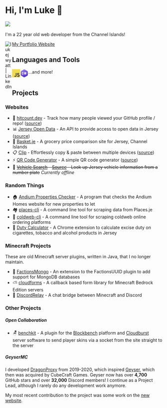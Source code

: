 # Hi, I'm Luke 👋 
![](https://komarev.com/ghpvc/?username=lukeeey&color=blueviolet)  

I'm a 22 year old web developer from the Channel Islands!

[<img align="left" alt="lukejwyatt | LinkedIn" width="22px" src="https://cdn.jsdelivr.net/npm/simple-icons@v3/icons/linkedin.svg" />][linkedin]   [My Portfolio Website](https://glitch.je)  

## Languages and Tools

<img align="left" alt="" width="26px" src="https://glitch.je/imagesold/logos/java.png" />
<img align="left" alt="" width="30px" src="https://glitch.je/imagesold/logos/html5.png" />
<img align="left" alt="" width="20px" src="https://glitch.je/imagesold/logos/css3.png" />
<img align="left" alt="" width="26px" src="https://raw.githubusercontent.com/github/explore/80688e429a7d4ef2fca1e82350fe8e3517d3494d/topics/javascript/javascript.png" />
<img align="left" alt="" width="26px" src="https://raw.githubusercontent.com/github/explore/80688e429a7d4ef2fca1e82350fe8e3517d3494d/topics/csharp/csharp.png" />
<img align="left" alt="" width="20px" src="https://glitch.je/imagesold/logos/typescript.png" />
<img align="left" alt="" width="26px" src="https://glitch.je/imagesold/logos/react.png" />
<img align="left" alt="" width="26px" src="https://glitch.je/imagesold/logos/nextjs.png" />
<img align="left" alt="" width="26px" src="https://glitch.je/imagesold/logos/vscode.png" />
<img align="left" alt="" width="26px" src="https://glitch.je/imagesold/logos/idea.png" />
<img align="left" alt="" width="26px" src="https://glitch.je/imagesold/logos/nodejs.png" />
<img align="left" alt="" width="26px" src="https://glitch.je/imagesold/logos/mysql.png" />
<img align="left" alt="" width="26px" src="https://glitch.je/imagesold/logos/redis.svg" />
...and more!
<br />
<br />

<!-- ![Luke's GitHub Stats](https://github-readme-stats.vercel.app/api?username=lukeeey&show_icons=true&hide=stars,commits&disable_animations=true) -->

## Projects
### Websites
* 👀 [hitcount.dev](https://hitcount.dev) - Track how many people viewed your GitHub profile / repo! ([source](https://github.com/lukeeey/hitcount))
* 📊 [Jersey Open Data](https://data.glitch.je) - An API to provide access to open data in Jersey ([source](https://github.com/glitchjsy/data-frontend))
* 🧺 [Basket.je](https://basket.je) - A grocery price comparison site for Jersey, Channel Islands
* 📋 [Clip](https://clip.glitch.je) - Effortlessly copy & paste between multiple devices ([source](https://github.com/glitchjsy/clip))
* ⚡ [QR Code Generator](https://qrcode.glitch.je) - A simple QR code generator ([source](https://github.com/glitchjsy/qrcode))
* 🚗 ~~[Vehicle Search](https://vehicle-search.glitch.je) - [Source](https://github.com/glitchjsy/vehicle-search) - Look up Jersey vehicle information from a number plate~~ *Currently offline*

### Random Things
* 🏠 [Andium Properties Checker](https://github.com/glitchjsy/andium-checker) - A program that checks the Andium Homes website for new properties to let
* 🏘️ [places-cli](https://github.com/glitchjsy/places-cli) - A command line tool for scraping data from Places.je
* 🥫 [coldweb-cli](https://github.com/glitchjsy/coldweb-cli) - A command line tool for scraping coldweb online ordering platforms
* 🚬 [Duty Calculator](https://github.com/glitchjsy/duty-calculator) - A Chrome extension to calculate excise duty on cigarettes, tobacco and alcohol products in Jersey

### Minecraft Projects
These are old Minecraft server plugins, written in Java, that I no longer maintain.
* 🏰 [FactionsMongo](https://github.com/lukeeey/FactionsMongo) - An extension to the FactionsUUID plugin to add support for MongoDB databases
* ⛅ [cloudforms](https://github.com/lukeeey/cloudforms) - A callback based form library for Minecraft Bedrock Edition servers
* 🏃 [DiscordRelay](https://github.com/lukeeey/DiscordRelay) - A chat bridge between Minecraft and Discord

### Other Projects
##### Open Collaboration
* 🪑  [benchkit](https://github.com/opencollab-incubator/benchkit) - A plugin for the [Blockbench](https://www.blockbench.net) platform and [Cloudburst](https://github.com/CloudburstMC/Cloudburst) server software to send player skins via a socket from the site straight to the server

##### GeyserMC
I developed [DragonProxy][dragonproxy] from 2019-2020, which inspired [Geyser][geyser], which then was acquired by CubeCraft Games. Geyser now has over **4,700** GitHub stars and over **32,000** Discord members! I continue as a Project Lead, although I rarely do any development work anymore.

My most recent contribution to the project was some work on the [new website](https://geysermc.org).

<!--[![DeathView Card](https://github-readme-stats.vercel.app/api/pin/?username=lukeeey&repo=DeathView&show_owner=true)](https://github.com/lukeeey/DeathView)-->

[linkedin]: https://www.linkedin.com/in/lukejwyatt
[dragonproxy]: https://github.com/DragonetMC/DragonProxy
[geyser]: https://github.com/GeyserMC/Geyser
